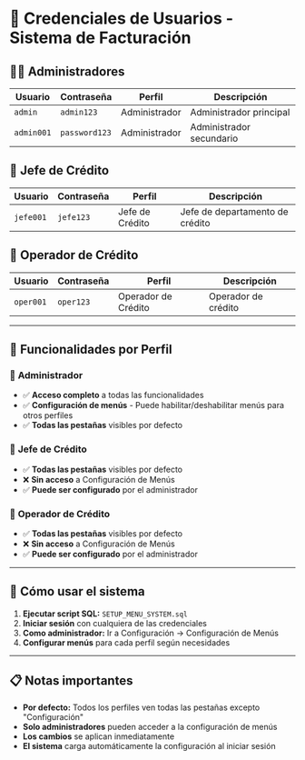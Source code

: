 # 🔐 Credenciales de Usuarios - Sistema de Facturación

## 👨‍💼 **Administradores**
| Usuario | Contraseña | Perfil | Descripción |
|---------|------------|--------|-------------|
| `admin` | `admin123` | Administrador | Administrador principal |
| `admin001` | `password123` | Administrador | Administrador secundario |

## 👔 **Jefe de Crédito**
| Usuario | Contraseña | Perfil | Descripción |
|---------|------------|--------|-------------|
| `jefe001` | `jefe123` | Jefe de Crédito | Jefe de departamento de crédito |

## 👷 **Operador de Crédito**
| Usuario | Contraseña | Perfil | Descripción |
|---------|------------|--------|-------------|
| `oper001` | `oper123` | Operador de Crédito | Operador de crédito |

---

## 🎯 **Funcionalidades por Perfil**

### 🔧 **Administrador**
- ✅ **Acceso completo** a todas las funcionalidades
- ✅ **Configuración de menús** - Puede habilitar/deshabilitar menús para otros perfiles
- ✅ **Todas las pestañas** visibles por defecto

### 👔 **Jefe de Crédito**
- ✅ **Todas las pestañas** visibles por defecto
- ❌ **Sin acceso** a Configuración de Menús
- ✅ **Puede ser configurado** por el administrador

### 👷 **Operador de Crédito**
- ✅ **Todas las pestañas** visibles por defecto
- ❌ **Sin acceso** a Configuración de Menús
- ✅ **Puede ser configurado** por el administrador

---

## 🚀 **Cómo usar el sistema**

1. **Ejecutar script SQL:** `SETUP_MENU_SYSTEM.sql`
2. **Iniciar sesión** con cualquiera de las credenciales
3. **Como administrador:** Ir a Configuración → Configuración de Menús
4. **Configurar menús** para cada perfil según necesidades

---

## 📋 **Notas importantes**

- **Por defecto:** Todos los perfiles ven todas las pestañas excepto "Configuración"
- **Solo administradores** pueden acceder a la configuración de menús
- **Los cambios** se aplican inmediatamente
- **El sistema** carga automáticamente la configuración al iniciar sesión
